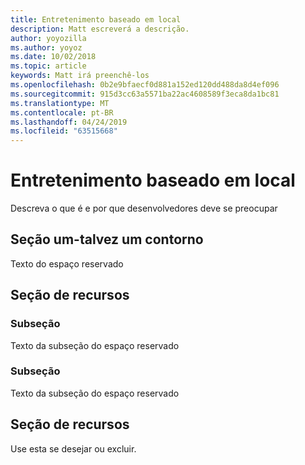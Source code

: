 ```yaml
---
title: Entretenimento baseado em local
description: Matt escreverá a descrição.
author: yoyozilla
ms.author: yoyoz
ms.date: 10/02/2018
ms.topic: article
keywords: Matt irá preenchê-los
ms.openlocfilehash: 0b2e9bfaecf0d881a152ed120dd488da8d4ef096
ms.sourcegitcommit: 915d3cc63a5571ba22ac4608589f3eca8da1bc81
ms.translationtype: MT
ms.contentlocale: pt-BR
ms.lasthandoff: 04/24/2019
ms.locfileid: "63515668"
---
```

# <a name="location-based-entertainment"></a>Entretenimento baseado em local

Descreva o que é e por que desenvolvedores deve se preocupar

## <a name="section-one---maybe-an-outline"></a>Seção um-talvez um contorno

Texto do espaço reservado

## <a name="feature-section"></a>Seção de recursos

### <a name="sub-section"></a>Subseção

Texto da subseção do espaço reservado

### <a name="sub-section"></a>Subseção

Texto da subseção do espaço reservado

## <a name="feature-section"></a>Seção de recursos

Use esta se desejar ou excluir.
